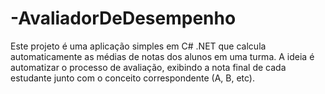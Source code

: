 # -AvaliadorDeDesempenho
Este projeto é uma aplicação simples em C# .NET que calcula automaticamente as médias de notas dos alunos em uma turma. A ideia é automatizar o processo de avaliação, exibindo a nota final de cada estudante junto com o conceito correspondente (A, B, etc).
